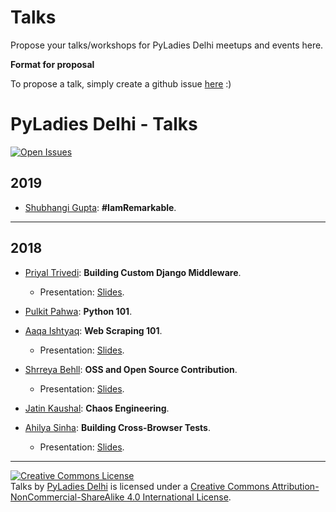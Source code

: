 # Talks

Propose your talks/workshops for PyLadies Delhi meetups and events here.


**Format for proposal**

To propose a talk, simply create a github issue [here](https://github.com/PyLadiesDelhi/talks/issues/new) :)


PyLadies Delhi - Talks
=============
 [![Open Issues](https://img.shields.io/github/issues/PyLadiesDelhi/talks.svg)](https://github.com/PyLadiesDelhi/talks/issues?q=is%3Aopen+)

 ## 2019

* [Shubhangi Gupta](https://github.com/Shubhangi0304): **#IamRemarkable**.

---

## 2018

* [Priyal Trivedi](https://github.com/Priyal-Trivedi): **Building Custom Django Middleware**.
	* Presentation: [Slides](http://slides.com/priyaltrivedi-1/deck-2).


* [Pulkit Pahwa](https://github.com/pulkitpahwa): **Python 101**.


* [Aaqa Ishtyaq](https://github.com/aaqaishtyaq): **Web Scraping 101**.
	* Presentation: [Slides](https://aaqaishtyaq.github.io/slides/webscrapy101/).
	
	
* [Shrreya Behll](https://github.com/ShrreyaBehll): **OSS and Open Source Contribution**.
	* Presentation: [Slides](https://docs.google.com/presentation/d/1bZYVHrORZyuMUmjllxlmqhwhyNQARQ_7RvTozXQnYvI/).
	
	
* [Jatin Kaushal](https://github.com/cocoa1231): **Chaos Engineering**.


* [Ahilya Sinha](https://github.com/Cactusmachete): **Building Cross-Browser Tests**.
	* Presentation: [Slides](https://docs.google.com/presentation/d/1L4l7kHBB5R-JD7lQrDo18fi7GZAHKN8DvyTKAeHjJqk/).


---

<a rel="license" href="http://creativecommons.org/licenses/by-nc-sa/4.0/"><img alt="Creative Commons License" style="border-width:0" src="https://i.creativecommons.org/l/by-nc-sa/4.0/88x31.png" /></a><br /><span xmlns:dct="http://purl.org/dc/terms/" href="http://purl.org/dc/dcmitype/MovingImage" property="dct:title" rel="dct:type">Talks</span> by <a xmlns:cc="http://creativecommons.org/ns#" href="https://pyladiesdelhi.github.io/" property="cc:attributionName" rel="cc:attributionURL">PyLadies Delhi</a> is licensed under a <a rel="license" href="http://creativecommons.org/licenses/by-nc-sa/4.0/">Creative Commons Attribution-NonCommercial-ShareAlike 4.0 International License</a>.
